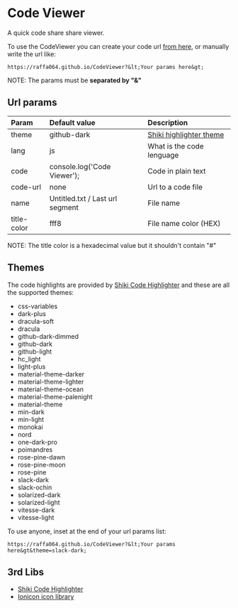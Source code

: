 # Code Viewer

A quick code share share viewer.

To use the CodeViewer you can create your code url [from here](https://raffa064.github.io/CodeViewer/new.html), or manually write the url like:

```
https://raffa064.github.io/CodeViewer?&lt;Your params here&gt;
```

NOTE: The params must be **separated by "&"**

## Url params
| Param       | Default value                   |  Description                       |
| :---------- | :------------------------------ | :--------------------------------- |
| theme       | github-dark                     | [Shiki highlighter theme](#themes) |
| lang        | js                              | What is the code lenguage          |
| code        | console.log('Code Viewer');     | Code in plain text                 |
| code-url    | none                            | Url to a code file                 |
| name        | Untitled.txt / Last url segment | File name                          |
| title-color | fff8                            | File name color (HEX)              |

NOTE: The title color is a hexadecimal value but it shouldn't contain "#"

<a name="themes"></a>
## Themes
The code highlights are provided by [Shiki Code Highlighter](https://github.com/shikijs/shiki/) and these are all the supported themes:
- css-variables
- dark-plus
- dracula-soft
- dracula
- github-dark-dimmed
- github-dark
- github-light
- hc_light
- light-plus
- material-theme-darker
- material-theme-lighter
- material-theme-ocean
- material-theme-palenight
- material-theme
- min-dark
- min-light
- monokai
- nord
- one-dark-pro
- poimandres
- rose-pine-dawn
- rose-pine-moon
- rose-pine
- slack-dark
- slack-ochin
- solarized-dark
- solarized-light
- vitesse-dark
- vitesse-light

To use anyone, inset at the end of your url params list:

```
https://raffa064.github.io/CodeViewer?&lt;Your params here&gt&theme=slack-dark;
```

## 3rd Libs
- [Shiki Code Highlighter](https://github.com/shikijs/shiki/)
- [Ionicon icon library](https://ionic.io/ionicons)